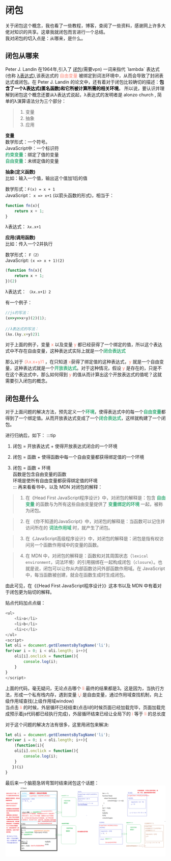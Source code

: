 # 闭包
关于闭包这个概念，我也看了一些教程，博客，查阅了一些资料，感谢网上许多大佬对知识的共享。这章我就闭包而言进行一个总结。  
我对闭包的切入点是：从哪来，是什么。  

## 闭包从哪来
Peter J. Landin 在1964年,引入了 [闭包](https://en.wikipedia.org/wiki/Closure_(computer_programming)#History_and_etymology)(需要vpn) 一词来指代 `lambda` 表达式(也称 [λ表达式](https://en.wikipedia.org/wiki/Lambda_calculus#Free_and_bound_variables)),该表达式的 <font color="#FA8072">自由变量</font> 被绑定到词法环境中，从而会导致了封闭表达式或闭包。在  Peter J. Landin 的论文中，还有着对于闭包比较确切的描述：<font color="#000000">**包含了一个λ表达式(匿名函数)和它所被计算所需的相关环境**</font>。
所以说，要认识并理解到闭包这个概念还要从λ表达式说起，λ表达式的发明者是 alonzo church , 简单的λ演算语法分为三个部分：
> 1. 变量
> 2. 抽象
> 3. 应用

**变量**    
数学形式：一个符号。  
JavaScript中：一个标识符    
<font color="#3EAF7C">**约束变量**</font>：绑定了值的变量  
<font color="#3EAF7C">**自由变量**</font>：未绑定值的变量  

**抽象(定义函数)**   
比如：输入一个值，输出这个值加1后的值   

数学形式：`F(x) = x + 1`  
JavaScript： `x => x+1` (以箭头函数的形式)，相当于：
```js
function fn(x){
	return x + 1;
}
```
λ表达式： `λx.x+1` 

**应用(调用函数)**   
比如：传入一个2并执行 

数学形式： `F（2）`  
JavaScript: `(x => x + 1)(2)`
```js
(function fn(x){
	return x + 1;
})(2)
```
λ表达式： `（λx.x+1）2`  

有一个例子：
```js
//js的写法： 
(x=>y=>x+y)(2)(1);

//λ表达式的写法：
(λx.(λy.x+y)2)1
```
对于上面的例子，变量 <font color="#FA8072">x</font> 以及变量 <font color="#FA8072">y</font> 都已经获得了一个绑定的值，所以这个表达式中不存在自由变量，这种表达式实际上就是一个<font color="#3EAF7C">**闭合表达式**</font>

那么对于 <font color="#FA8072">(λx.x+y)1</font> ，在只知道 <font color="#FA8072">x</font>获得了绑定值的这种表达式，<font color="#FA8072">y</font> 就是一个自由变量，这种表达式就是一个<font color="#3EAF7C">**开放表达式**</font>。对于这种情况，假设 <font color="#FA8072">y</font> 是存在的，只是不在这个表达式中，那么如何得到 <font color="#FA8072">y</font> 的值从而计算出这个开放表达式的值呢？这就需要引入闭包的概念。

## 闭包是什么
对于上面问题的解决方法，预先定义一个<font color="#3EAF7C">**环境**</font>，使得表达式中的每一个<font color="#3EAF7C">**自由变量**</font>都得到了一个绑定值。从而开放表达式变成了一个<font color="#3EAF7C">**闭合表达式**</font>，这样就构建了一个闭包。

进行归纳后，如下：
:::tip
1. 闭包 = 开放表达式 + 使得开放表达式闭合的一个环境  

2. 闭包 = 函数 + 使得函数中每一个自由变量都获得绑定值的一个环境

3. 闭包 = 函数 + 环境  
函数是包含自由变量的函数  
环境是使所有自由变量都获得绑定值的环境  
:::
再来看看书中，以及 MDN 对闭包的解释：

>1. 在《Head First JavaScript程序设计》中，对闭包的解释是：包含 <font color="#3EAF7C">**自由变量**</font> 的函数与为所有这些自由变量提供了 <font color="#3EAF7C">**变量绑定的环境**</font> 一起，被称为闭包。

>2. 在 《你不知道的JavaScript》中，对闭包的解释是：当函数可以记住并访问所在的 <font color="#3EAF7C">**词法作用域**</font> 时，就产生了闭包。

>3. 在《JavaScript高级程序设计》中，对闭包的解释是：闭包是指有权访问另一个函数作用域中的变量的函数。

>4. 在 MDN 中，对闭包的解释是：函数和对其周围状态（`lexical environment`，词法环境）的引用捆绑在一起构成闭包（`closure`）。也就是说，闭包可以让你从内部函数访问外部函数作用域。在 JavaScript 中，每当函数被创建，就会在函数生成时生成闭包。

由此可见，在《《Head First JavaScript程序设计》》这本书以及 MDN 中有着对于闭包更为贴切的解释。

贴点代码加点点缀：
```js
<ul>
	<li>a</li>
	<li>b</li>
	<li>c</li>
</ul>
<script>
let oli = document.getElementsByTagName('li');
for(var i = 0; i < oli.length; i++){
	oli[i].onclick = function(){
		console.log(i);
	}
}
</script>
```
上面的代码，毫无疑问，无论点击哪个 <font color="#FA8072">li</font> 最终的结果都是3。这是因为，当执行方法，形成一个私有栈内存，遇到变量 <font color="#FA8072">i</font>,<font color="#FA8072">i</font> 是自由变量，通过作用域查找机制，向上级作用域查找(上级作用域window)  
当点击 <font color="#FA8072">li</font> 的时候，外层循环已经结束(点击li的时候页面已经加载完毕，页面加载完成预示着js代码都已经执行完成)，外层循环结束已经让全局下的 <font color="#FA8072">i</font> 等于 <font color="#FA8072">li</font> 的总长度

对于这个问题的解决方法有很多，这里用闭包来解决:
```js
let oli = document.getElementsByTagName('li');
for(var i = 0; i < oli.length; i++){
    (function(i){
	oli[i].onclick = function(){
		console.log(i);
    }
   })(i)
}
```
最后来一个脑筋急转弯暂时结束闭包这个话题：
<a data-fancybox title="image" href="/blog/assets/img/bibao.36c36ec5.jpg">![image](./imgs/bibao.jpg)</a> 

